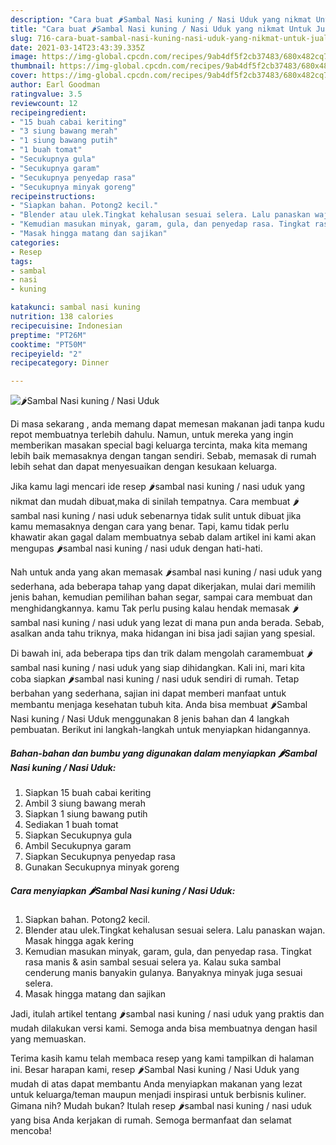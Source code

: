 ```yaml
---
description: "Cara buat 🌶Sambal Nasi kuning / Nasi Uduk yang nikmat Untuk Jualan"
title: "Cara buat 🌶Sambal Nasi kuning / Nasi Uduk yang nikmat Untuk Jualan"
slug: 716-cara-buat-sambal-nasi-kuning-nasi-uduk-yang-nikmat-untuk-jualan
date: 2021-03-14T23:43:39.335Z
image: https://img-global.cpcdn.com/recipes/9ab4df5f2cb37483/680x482cq70/🌶sambal-nasi-kuning-nasi-uduk-foto-resep-utama.jpg
thumbnail: https://img-global.cpcdn.com/recipes/9ab4df5f2cb37483/680x482cq70/🌶sambal-nasi-kuning-nasi-uduk-foto-resep-utama.jpg
cover: https://img-global.cpcdn.com/recipes/9ab4df5f2cb37483/680x482cq70/🌶sambal-nasi-kuning-nasi-uduk-foto-resep-utama.jpg
author: Earl Goodman
ratingvalue: 3.5
reviewcount: 12
recipeingredient:
- "15 buah cabai keriting"
- "3 siung bawang merah"
- "1 siung bawang putih"
- "1 buah tomat"
- "Secukupnya gula"
- "Secukupnya garam"
- "Secukupnya penyedap rasa"
- "Secukupnya minyak goreng"
recipeinstructions:
- "Siapkan bahan. Potong2 kecil."
- "Blender atau ulek.Tingkat kehalusan sesuai selera. Lalu panaskan wajan. Masak hingga agak kering"
- "Kemudian masukan minyak, garam, gula, dan penyedap rasa. Tingkat rasa manis &amp; asin sambal sesuai selera ya. Kalau suka sambal cenderung manis banyakin gulanya. Banyaknya minyak juga sesuai selera."
- "Masak hingga matang dan sajikan"
categories:
- Resep
tags:
- sambal
- nasi
- kuning

katakunci: sambal nasi kuning 
nutrition: 138 calories
recipecuisine: Indonesian
preptime: "PT26M"
cooktime: "PT50M"
recipeyield: "2"
recipecategory: Dinner

---
```



![🌶Sambal Nasi kuning / Nasi Uduk](https://img-global.cpcdn.com/recipes/9ab4df5f2cb37483/680x482cq70/🌶sambal-nasi-kuning-nasi-uduk-foto-resep-utama.jpg)

Di masa  sekarang , anda memang dapat memesan makanan jadi tanpa kudu repot membuatnya terlebih dahulu. Namun, untuk mereka yang ingin memberikan masakan special bagi keluarga tercinta, maka kita memang lebih baik memasaknya dengan tangan sendiri. Sebab, memasak di rumah lebih sehat dan dapat menyesuaikan dengan kesukaan keluarga.

Jika kamu lagi mencari ide resep 🌶sambal nasi kuning / nasi uduk yang nikmat dan mudah dibuat,maka di sinilah tempatnya. Cara membuat 🌶sambal nasi kuning / nasi uduk  sebenarnya tidak sulit untuk dibuat jika kamu memasaknya dengan cara yang benar. Tapi, kamu tidak perlu khawatir akan gagal dalam membuatnya 
sebab dalam artikel ini kami akan mengupas 🌶sambal nasi kuning / nasi uduk dengan hati-hati.  



Nah untuk anda yang akan memasak 🌶sambal nasi kuning / nasi uduk yang sederhana, ada beberapa tahap yang dapat dikerjakan, mulai dari memilih jenis bahan, kemudian pemilihan bahan segar, sampai cara membuat dan menghidangkannya. kamu Tak perlu pusing kalau hendak memasak 🌶sambal nasi kuning / nasi uduk yang lezat di mana pun anda berada. Sebab, asalkan anda  tahu triknya, maka hidangan ini bisa jadi sajian yang spesial.

Di bawah ini, ada beberapa tips dan trik dalam mengolah caramembuat 🌶sambal nasi kuning / nasi uduk yang siap dihidangkan. Kali ini, mari kita coba siapkan 🌶sambal nasi kuning / nasi uduk sendiri di rumah. Tetap berbahan yang sederhana, sajian ini dapat memberi manfaat untuk membantu menjaga kesehatan tubuh kita. Anda bisa membuat 🌶Sambal Nasi kuning / Nasi Uduk menggunakan 8 jenis bahan dan 4 langkah pembuatan. Berikut ini langkah-langkah untuk menyiapkan hidangannya.

<!--inarticleads1-->

##### Bahan-bahan dan bumbu yang digunakan dalam menyiapkan 🌶Sambal Nasi kuning / Nasi Uduk:

1. Siapkan 15 buah cabai keriting
1. Ambil 3 siung bawang merah
1. Siapkan 1 siung bawang putih
1. Sediakan 1 buah tomat
1. Siapkan Secukupnya gula
1. Ambil Secukupnya garam
1. Siapkan Secukupnya penyedap rasa
1. Gunakan Secukupnya minyak goreng




<!--inarticleads2-->

##### Cara menyiapkan 🌶Sambal Nasi kuning / Nasi Uduk:

1. Siapkan bahan. Potong2 kecil.
1. Blender atau ulek.Tingkat kehalusan sesuai selera. Lalu panaskan wajan. Masak hingga agak kering
1. Kemudian masukan minyak, garam, gula, dan penyedap rasa. Tingkat rasa manis &amp; asin sambal sesuai selera ya. Kalau suka sambal cenderung manis banyakin gulanya. Banyaknya minyak juga sesuai selera.
1. Masak hingga matang dan sajikan




Jadi, itulah artikel tentang  🌶sambal nasi kuning / nasi uduk  yang praktis dan mudah dilakukan versi kami. Semoga anda bisa membuatnya dengan hasil yang memuaskan. 

Terima kasih kamu telah membaca resep yang kami tampilkan di halaman ini. Besar harapan kami, resep  🌶Sambal Nasi kuning / Nasi Uduk yang mudah di atas dapat membantu Anda menyiapkan makanan yang lezat untuk keluarga/teman maupun menjadi inspirasi untuk berbisnis kuliner. Gimana nih? Mudah bukan? Itulah resep 🌶sambal nasi kuning / nasi uduk yang bisa Anda kerjakan di rumah. Semoga bermanfaat dan selamat mencoba!

